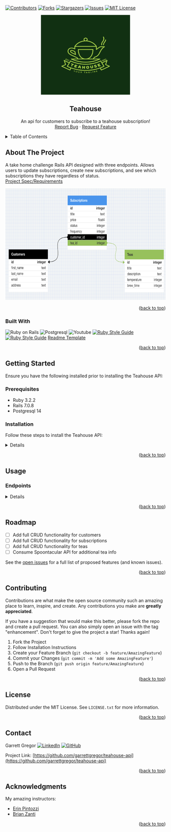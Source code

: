 <a name="readme-top"></a>

[![Contributors][contributors-shield]][contributors-url]
[![Forks][forks-shield]][forks-url]
[![Stargazers][stars-shield]][stars-url]
[![Issues][issues-shield]][issues-url]
[![MIT License][license-shield]][license-url]

<!-- PROJECT LOGO -->
<div align="center">
  <a href="https://github.com/garrettgregor/teahouse-api">
    <img src="images/logo.png" alt="Logo" width="280" height="250">
  </a>

<h2 align="center">Teahouse</h2>

  <p align="center">
    An api for customers to subscribe to a teahouse subscription!
    <br>
    <!--<a href="https://github.com/garrettgregor/teahouse-api"><strong>Explore the docs »</strong></a>-->
    <!--<br>-->
    <!--<a href="https://github.com/garrettgregor/teahouse-api">View Demo</a>-->
    <!--.-->
    <a href="https://github.com/garrettgregor/teahouse-api/issues">Report Bug</a>
    ·
    <a href="https://github.com/garrettgregor/teahouse-api/issues">Request Feature</a>
  </p>
</div>

<!-- TABLE OF CONTENTS -->
<details>
  <summary>Table of Contents</summary>
  <ol>
    <li>
      <a href="#about-the-project">About The Project</a>
      <ul>
        <li><a href="#built-with">Built With</a></li>
      </ul>
    </li>
    <li>
      <a href="#getting-started">Getting Started</a>
      <ul>
        <li><a href="#prerequisites">Prerequisites</a></li>
        <li><a href="#installation">Installation</a></li>
      </ul>
    </li>
    <li><a href="#usage">Usage</a></li>
      <ul>
        <li><a href="#endpoints">Endpoints</a></li>
      </ul>
    <li><a href="#roadmap">Roadmap</a></li>
    <li><a href="#contributing">Contributing</a></li>
    <li><a href="#license">License</a></li>
    <li><a href="#contact">Contact</a></li>
    <li><a href="#acknowledgments">Acknowledgments</a></li>
  </ol>
</details>

<!-- ABOUT THE PROJECT -->
## About The Project

A take home challenge Rails API designed with three endpoints. Allows users to update subscriptions, create new subscriptions, and see which subscriptions they have regardless of status.<br>[Project Spec/Requirements](https://mod4.turing.edu/projects/take_home/take_home_be)

<div align="center">
  <a href="https://github.com/garrettgregor/teahouse-api">
    <img src="images/teahouse_schema.png" alt="project1" width="770" height="350">
  </a>
</div>

<p align="right">(<a href="#readme-top">back to top</a>)</p>

### Built With

![Ruby on Rails](https://img.shields.io/badge/Ruby_on_Rails-CC0000?style=for-the-badge&logo=ruby-on-rails&logoColor=white)
![Postgresql](https://img.shields.io/badge/PostgreSQL-316192?style=for-the-badge&logo=postgresql&logoColor=white)
![Youtube](https://img.shields.io/badge/YouTube-FF0000?style=for-the-badge&logo=youtube&logoColor=white)
[![Ruby Style Guide](https://img.shields.io/badge/code_style-rubocop-brightgreen.svg)](https://github.com/rubocop/rubocop)
[![Ruby Style Guide](https://img.shields.io/badge/code_style-community-brightgreen.svg)](https://rubystyle.guide)
[Readme Template](https://github.com/othneildrew/Best-README-Template)

<p align="right">(<a href="#readme-top">back to top</a>)</p>

<!-- GETTING STARTED -->
## Getting Started

Ensure you have the following installed prior to installing the Teahouse API:

### Prerequisites

- Ruby 3.2.2
- Rails 7.0.8
- Postgresql 14

### Installation

Follow these steps to install the Teahouse API:

<details close>

1. Fork or clone a copy of this repo, then run the following commands from the project directory in your terminal:

    ```zsh
    git clone https://github.com/garrettgregor/teahouse-api.git
    ```

1. Navigate to the project directory:

    ```zsh
    cd teahouse-api
    ```

1. Install the required gems:

    ```zsh
    bundle install
    ```

1. Run migrations:

    ```zsh
    rails db:{drop,create,migrate,seed}
    ```

1. Run test suite to ensure functionality is working.

    ```zsh
    bundle exec rspec
    ```

1. Start the development server:

    ```zsh
    rails s
    ```

    1. The server should start running at <http://127.0.0.1:3000/>

</details>
<p align="right">(<a href="#readme-top">back to top</a>)</p>

<!-- USAGE EXAMPLES -->
## Usage

### Endpoints

<details close>

### Show Customer and their Subscriptions

<details close>

```http
GET /api/v1/customers/:id/
```

#### Parameters

```
:id => customer_id
```

| Code | Description |
| :--- | :---------- |
| 200  | `OK`        |

#### Example Response

```json
{
    "data": {
        "type": "customer",
        "id": 1,
        "attributes": {
            "first_name": "Tea",
            "last_name": "Tree",
            "email": "tea@teatree.com",
            "address": "123 Main St, New York, NY 10101"
        },
        "subscriptions": [
            {
                "id": 1,
                "title": "Premium",
                "status": "inactive",
                "price": 5.99,
                "frequency": "yearly",
                "tea_id": 1,
                "tea_name": "Bael Fruit",
                "tea_description": "Quae accusamus quia laudantium.",
                "tea_temperature": 212,
                "tea_brew_time": 242
            },
            {
                "id": 2,
                "title": "Premium",
                "status": "active",
                "price": 5.99,
                "frequency": "monthly",
                "tea_id": 2,
                "tea_name": "Kapor",
                "tea_description": "Culpa tenetur nihil ipsum.",
                "tea_temperature": 175,
                "tea_brew_time": 299
            }
        ]
    }
}
```

##### Error Response

| Code | Description |
| :--- | :---------- |
| 404  | `NOT FOUND` |

```json
{
    "errors": [
        {
            "status": "404",
            "title": "Couldn't find Customer with 'id'=2"
        }
    ]
}
```

</details>

### Create a new Subscription

<details close>

```http
POST /api/v1/customers/:id/subscriptions
```

#### Parameters

```
:id => customer_id
```

| Code | Description |
| :--- | :---------- |
| 200  | `OK`  |

#### Request Body

```json
{
  "tea_id": 1,
  "title": "Student Subscription",
  "price": 5.99,
  "status": 1,
  "frequency": 0
}
```

#### Example Response

```json
{
  "data": {
    "id": "4",
    "type": "subscription",
    "attributes": {
      "title": "Student Subscription",
      "price": 5.99,
      "status": "active",
      "frequency": "daily"
    },
    "relationships": {
      "tea": {
        "data": {
            "id": "1",
            "type": "tea"
        }
      },
      "customer": {
        "data": {
            "id": "1",
            "type": "customer"
        }
      }
    }
  }
}
```

##### Error Response

| Code | Description |
| :--- | :---------- |
| 406  | `NOT ACCEPTABLE` |

```json
{
  "error": "Cannot create this subscription"
}
```

</details>

### Update Subscription Status for a Customer

<details close>

```http
PATCH /api/v1/customers/:customer_id/subscriptions/:subscription_id
```

#### Parameters

```
:customer_id => customer_id
:subscription_id => subscription_id
```

| Code | Description |
| :--- | :---------- |
| 200  | `OK`  |

#### Request Body

```json
{
  "subscription":
    {
      "status": 0
    }
}
```
Status and frequency are updated with integers and are linked in the following format:
##### Status

```
0 => "inactive"
1 => "active"
```
##### Frequency

```
0 => "daily"
1 => "weekly"
2 => "monthly"
3 => "yearly"
```

#### Example Response

```json
{
  "data": {
    "id": "3",
    "type": "subscription",
    "attributes": {
      "title": "Student Subscription",
      "price": 5.99,
      "status": "inactive",
      "frequency": "daily"
    },
    "relationships": {
      "tea": {
        "data": {
          "id": "1",
          "type": "tea"
        }
      },
      "customer": {
        "data": {
          "id": "1",
          "type": "customer"
        }
      }
    }
  }
}
```

Error Response:

| Code | Description |
| :--- | :---------- |
| 406  | `NOT ACCEPTABLE` |

```json
{
  "error": "Cannot update this subscription"
}
```

</details>

</details>
</details>
</details>

<p align="right">(<a href="#readme-top">back to top</a>)</p>

<!-- ROADMAP -->
## Roadmap

- [ ] Add full CRUD functionality for customers
- [ ] Add full CRUD functionality for subscriptions
- [ ] Add full CRUD functionality for teas
- [ ] Consume Spoontacular API for additional tea info

See the [open issues](https://github.com/garrettgregor/teahouse-api/issues) for a full list of proposed features (and known issues).

<p align="right">(<a href="#readme-top">back to top</a>)</p>

<!-- CONTRIBUTING -->
## Contributing

Contributions are what make the open source community such an amazing place to learn, inspire, and create. Any contributions you make are **greatly appreciated**.

If you have a suggestion that would make this better, please fork the repo and create a pull request. You can also simply open an issue with the tag "enhancement".
Don't forget to give the project a star! Thanks again!

1. Fork the Project
1. Follow Installation Instructions
1. Create your Feature Branch (`git checkout -b feature/AmazingFeature`)
1. Commit your Changes (`git commit -m 'Add some AmazingFeature'`)
1. Push to the Branch (`git push origin feature/AmazingFeature`)
1. Open a Pull Request

<p align="right">(<a href="#readme-top">back to top</a>)</p>

<!-- LICENSE -->
## License

Distributed under the MIT License. See `LICENSE.txt` for more information.

<p align="right">(<a href="#readme-top">back to top</a>)</p>

<!-- CONTACT -->
## Contact

Garrett Gregor [![LinkedIn][linkedin-shield]][linkedin-url-gg] [![GitHub][github-shield]][github-url-gg]

Project Link: [https://github.com/garrettgregor/teahouse-api](https://github.com/garrettgregor/teahouse-api)

<p align="right">(<a href="#readme-top">back to top</a>)</p>

<!-- ACKNOWLEDGMENTS -->
## Acknowledgments

My amazing instructors:

- [Erin Pintozzi](https://github.com/epintozzi)
- [Brian Zanti](https://github.com/BrianZanti)

<p align="right">(<a href="#readme-top">back to top</a>)</p>

<!-- MARKDOWN LINKS & IMAGES -->
<!-- https://www.markdownguide.org/basic-syntax/#reference-style-links -->
[contributors-shield]: https://img.shields.io/github/contributors/garrettgregor/teahouse-api.svg?style=for-the-badge
[contributors-url]: https://github.com/garrettgregor/teahouse-api/graphs/contributors
[forks-shield]: https://img.shields.io/github/forks/garrettgregor/teahouse-api.svg?style=for-the-badge
[forks-url]: https://github.com/garrettgregor/teahouse-api/network/members
[stars-shield]: https://img.shields.io/github/stars/garrettgregor/teahouse-api.svg?style=for-the-badge
[stars-url]: https://github.com/garrettgregor/teahouse-api/stargazers
[issues-shield]: https://img.shields.io/github/issues/garrettgregor/teahouse-api.svg?style=for-the-badge
[issues-url]: https://github.com/garrettgregor/teahouse-api/issues
[license-shield]: https://img.shields.io/github/license/garrettgregor/teahouse-api.svg?style=for-the-badge
[license-url]: https://github.com/garrettgregor/teahouse-api/blob/master/LICENSE.txt
[github-shield]: https://img.shields.io/badge/GitHub-100000?style=for-the-badge&logo=github&logoColor=white
[github-url-gg]: https://github.com/garrettgregor
[linkedin-shield]: https://img.shields.io/badge/-LinkedIn-black.svg?style=for-the-badge&logo=linkedin&colorB=555
[linkedin-url-gg]: https://linkedin.com/in/garrett-gregor

